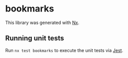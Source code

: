 # bookmarks

This library was generated with [Nx](https://nx.dev).

## Running unit tests

Run `nx test bookmarks` to execute the unit tests via [Jest](https://jestjs.io).
